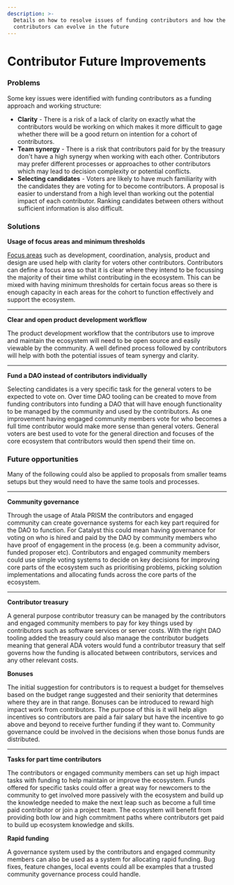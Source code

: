 ```yaml
---
description: >-
  Details on how to resolve issues of funding contributors and how the usage of
  contributors can evolve in the future
---
```


# Contributor Future Improvements

### Problems

Some key issues were identified with funding contributors as a funding approach and working structure:

* **Clarity** - There is a risk of a lack of clarity on exactly what the contributors would be working on which makes it more difficult to gage whether there will be a good return on intention for a cohort of contributors.
* **Team synergy** - There is a risk that contributors paid for by the treasury don't have a high synergy when working with each other. Contributors may prefer different processes or approaches to other contributors which may lead to decision complexity or potential conflicts.
* **Selecting candidates** - Voters are likely to have much familiarity with the candidates they are voting for to become contributors. A proposal is easier to understand from a high level than working out the potential impact of each contributor. Ranking candidates between others without sufficient information is also difficult.



### **Solutions**

**Usage of focus areas and minimum thresholds**

[Focus areas](../contributor/focus-areas/) such as development, coordination, analysis, product and design are used help with clarity for voters other contributors. Contributors can define a focus area so that it is clear where they intend to be focussing the majority of their time whilst contributing in the ecosystem. This can be mixed with having minimum thresholds for certain focus areas so there is enough capacity in each areas for the cohort to function effectively and support the ecosystem.

****

**Clear and open product development workflow**

The product development workflow that the contributors use to improve and maintain the ecosystem will need to be open source and easily viewable by the community. A well defined process followed by contributors will help with both the potential issues of team synergy and clarity.&#x20;

****

**Fund a DAO instead of contributors individually**

Selecting candidates is a very specific task for the general voters to be expected to vote on. Over time DAO tooling can be created to move from funding contributors into funding a DAO that will have enough functionality to be managed by the community and used by the contributors. As one improvement having engaged community members vote for who becomes a full time contributor would make more sense than general voters. General voters are best used to vote for the general direction and focuses of the core ecosystem that contributors would then spend their time on.



### Future opportunities

Many of the following could also be applied to proposals from smaller teams setups but they would need to have the same tools and processes.&#x20;

****

**Community governance**

Through the usage of Atala PRISM the contributors and engaged community can create governance systems for each key part required for the DAO to function. For Catalyst this could mean having governance for voting on who is hired and paid by the DAO by community members who have proof of engagement in the process (e.g. been a community advisor, funded proposer etc). Contributors and engaged community members could use simple voting systems to decide on key decisions for improving core parts of the ecosystem such as prioritising problems, picking solution implementations and allocating funds across the core parts of the ecosystem.

****

**Contributor treasury**

A general purpose contributor treasury can be managed by the contributors and engaged community members to pay for key things used by contributors such as software services or server costs. With the right DAO tooling added the treasury could also manage the contributor budgets meaning that general ADA voters would fund a contributor treasury that self governs how the funding is allocated between contributors, services and any other relevant costs.&#x20;



**Bonuses**

The initial suggestion for contributors is to request a budget for themselves based on the budget range suggested and their seniority that determines where they are in that range. Bonuses can be introduced to reward high impact work from contributors. The purpose of this is it will help align incentives so contributors are paid a fair salary but have the incentive to go above and beyond to receive further funding if they want to. Community governance could be involved in the decisions when those bonus funds are distributed.

****

**Tasks for part time contributors**

The contributors or engaged community members can set up high impact tasks with funding to help maintain or improve the ecosystem. Funds offered for specific tasks could offer a great way for newcomers to the community to get involved more passively with the ecosystem and build up the knowledge needed to make the next leap such as become a full time paid contributor or join a project team. The ecosystem will benefit from providing both low and high commitment paths where contributors get paid to build up ecosystem knowledge and skills.



**Rapid funding**

A governance system used by the contributors and engaged community members can also be used as a system for allocating rapid funding. Bug fixes, feature changes, local events could all be examples that a trusted community governance process could handle.
